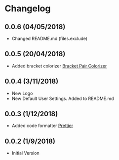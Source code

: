 # Changelog

## 0.0.6 (04/05/2018)

* Changed README.md (files.exclude)

<a name="0.0.5"></a>

## 0.0.5 (20/04/2018)

* Added bracket colorizer [Bracket Pair Colorizer](https://marketplace.visualstudio.com/items?itemName=CoenraadS.bracket-pair-colorizer)

<a name="0.0.4"></a>

## 0.0.4 (3/11/2018)

* New Logo
* New Default User Settings. Added to README.md

<a name="0.0.3"></a>

## 0.0.3 (1/12/2018)

* Added code formatter [Prettier](https://marketplace.visualstudio.com/items?itemName=esbenp.prettier-vscode)

<a name="0.0.2"></a>

## 0.0.2 (1/9/2018)

* Initial Version
